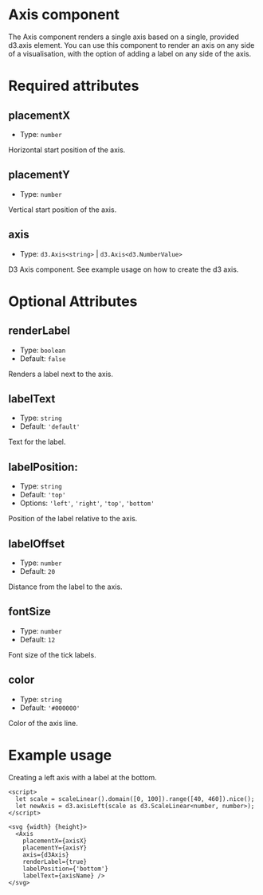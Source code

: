 # Axis component

The Axis component renders a single axis based on a single, provided d3.axis element.
You can use this component to render an axis on any side of a visualisation, with the option
of adding a label on any side of the axis.

# Required attributes

## placementX

- Type: `number`

Horizontal start position of the axis.

## placementY

- Type: `number`

Vertical start position of the axis.

## axis

- Type: `d3.Axis<string>` | `d3.Axis<d3.NumberValue>`

D3 Axis component. See example usage on how to create the d3 axis.

# Optional Attributes

## renderLabel

- Type: `boolean`
- Default: `false`

Renders a label next to the axis.

## labelText

- Type: `string`
- Default: `'default'`

Text for the label.

## labelPosition:

- Type: `string`
- Default: `'top'`
- Options: `'left'`, `'right'`, `'top'`, `'bottom'`

Position of the label relative to the axis.

## labelOffset

- Type: `number`
- Default: `20`

Distance from the label to the axis.

## fontSize

- Type: `number`
- Default: `12`

Font size of the tick labels.

## color

- Type: `string`
- Default: `'#000000'`

Color of the axis line.

# Example usage

Creating a left axis with a label at the bottom.

```svelte
<script>
  let scale = scaleLinear().domain([0, 100]).range([40, 460]).nice();
  let newAxis = d3.axisLeft(scale as d3.ScaleLinear<number, number>);
</script>

<svg {width} {height}>
  <Axis
    placementX={axisX}
    placementY={axisY}
    axis={d3Axis}
    renderLabel={true}
    labelPosition={'bottom'}
    labelText={axisName} />
</svg>
```
